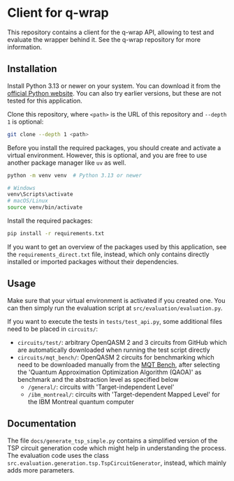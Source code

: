 # Client for q-wrap

This repository contains a client for the q-wrap API, allowing to test and evaluate the wrapper behind it.
See the q-wrap repository for more information.

## Installation

Install Python 3.13 or newer on your system. You can download it from the
[official Python website](https://www.python.org/downloads/). You can also try earlier versions, but these are not
tested for this application.

Clone this repository, where `<path>` is the URL of this repository and `--depth 1` is optional:

```bash
git clone --depth 1 <path>
```

Before you install the required packages, you should create and activate a virtual environment. However, this is
optional, and you are free to use another package manager like `uv` as well.

```bash
python -m venv venv  # Python 3.13 or newer

# Windows
venv\Scripts\activate
# macOS/Linux
source venv/bin/activate
```

Install the required packages:

```bash
pip install -r requirements.txt
```

If you want to get an overview of the packages used by this application, see the `requirements_direct.txt` file,
instead, which only contains directly installed or imported packages without their dependencies.

## Usage

Make sure that your virtual environment is activated if you created one. You can then simply run the evaluation 
script at `src/evaluation/evaluation.py`.

If you want to execute the tests in `tests/test_api.py`, some additional files need to be placed in `circuits/`:

- `circuits/test/`: arbitrary OpenQASM 2 and 3 circuits from GitHub which are automatically downloaded when running
  the test script directly
- `circuits/mqt_bench/`: OpenQASM 2 circuits for benchmarking which need to be downloaded manually
  from the [MQT Bench](https://www.cda.cit.tum.de/mqtbench/), after selecting the 'Quantum Approximation Optimization 
  Algorithm (QAOA)' as benchmark and the abstraction level as specified below
  - `/general/`: circuits with 'Target-independent Level'
  - `/ibm_montreal/`: circuits with 'Target-dependent Mapped Level' for the IBM Montreal quantum computer

## Documentation

The file `docs/generate_tsp_simple.py` contains a simplified version of the TSP circuit generation code which might 
help in understanding the process. The evaluation code uses the class
`src.evaluation.generation.tsp.TspCircuitGenerator`, instead, which mainly adds more parameters.
